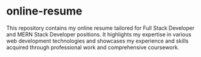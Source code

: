 # online-resume
This repository contains my online resume tailored for Full Stack Developer and MERN Stack Developer positions. It highlights my expertise in various web development technologies and showcases my experience and skills acquired through professional work and comprehensive coursework.
